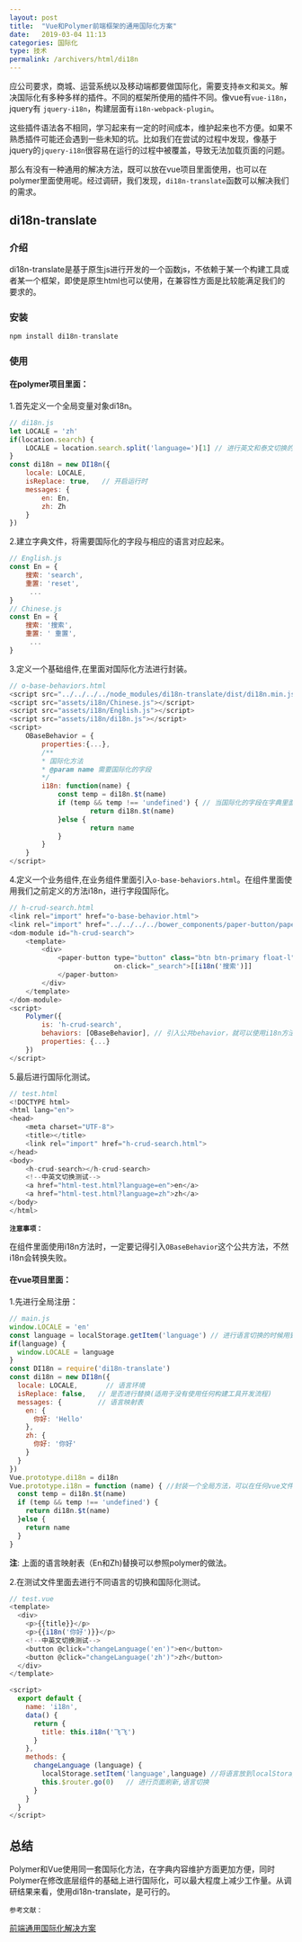 ```yaml
---
layout: post
title:  "Vue和Polymer前端框架的通用国际化方案"
date:   2019-03-04 11:13
categories: 国际化
type: 技术
permalink: /archivers/html/di18n
---
```



应公司要求，商城、运营系统以及移动端都要做国际化，需要支持`泰文`和`英文`。解决国际化有多种多样的插件。不同的框架所使用的插件不同。像vue有`vue-i18n`，jquery有 `jquery-i18n`，构建层面有`i18n-webpack-plugin`。

这些插件语法各不相同，学习起来有一定的时间成本，维护起来也不方便。如果不熟悉插件可能还会遇到一些未知的坑。比如我们在尝试的过程中发现，像基于jquery的`jquery-i18n`很容易在运行的过程中被覆盖，导致无法加载页面的问题。

那么有没有一种通用的解决方法，既可以放在vue项目里面使用，也可以在polymer里面使用呢。经过调研，我们发现，`di18n-translate`函数可以解决我们的需求。

## di18n-translate

### 介绍

di18n-translate是基于原生js进行开发的一个函数js，不依赖于某一个构建工具或者某一个框架，即使是原生html也可以使用，在兼容性方面是比较能满足我们的要求的。

### 安装
```java
npm install di18n-translate
```

### 使用

#### **在polymer项目里面**：

1.首先定义一个全局变量对象di18n。

```javascript
// di18n.js
let LOCALE = 'zh'
if(location.search) {
    LOCALE = location.search.split('language=')[1] // 进行英文和泰文切换的语言判断
}
const di18n = new DI18n({
    locale: LOCALE,
    isReplace: true,   // 开启运行时
    messages: {
        en: En,
        zh: Zh
    }
})
```

2.建立字典文件，将需要国际化的字段与相应的语言对应起来。

```javascript
// English.js
const En = {
    搜索: 'search',
    重置: 'reset',
     ...
}
// Chinese.js
const En = {
    搜索: '搜索',
    重置: ' 重置',
     ...
}
```

3.定义一个基础组件,在里面对国际化方法进行封装。

```javascript
// o-base-behaviors.html
<script src="../../../../node_modules/di18n-translate/dist/di18n.min.js"></script>
<script src="assets/i18n/Chinese.js"></script>
<script src="assets/i18n/English.js"></script>
<script src="assets/i18n/di18n.js"></script> 
<script>
    OBaseBehavior = {
        properties:{...},
        /**
        * 国际化方法
        * @param name 需要国际化的字段
        */
        i18n: function(name) {
            const temp = di18n.$t(name)
            if (temp && temp !== 'undefined') { // 当国际化的字段在字典里面找不到时,会返回一个undefined,所以需要在这里做一个判断
                    return di18n.$t(name)
            }else {
                    return name
            }
        }
    }
</script>
```
4.定义一个业务组件,在业务组件里面引入`o-base-behaviors.html`。在组件里面使用我们之前定义的方法i18n，进行字段国际化。

```javascript
// h-crud-search.html
<link rel="import" href="o-base-behavior.html">
<link rel="import" href="../../../../bower_components/paper-button/paper-button.html">
<dom-module id="h-crud-search">
    <template>
        <div>
            <paper-button type="button" class="btn btn-primary float-l" 
                          on-click="_search">[[i18n('搜索')]]
            </paper-button>
        </div>
    </template>
</dom-module>
<script>
    Polymer({
        is: 'h-crud-search',
        behaviors: [OBaseBehavior], // 引入公共behavior，就可以使用i18n方法进行字符串替换
        properties: {...}
    })
</script>
```

5.最后进行国际化测试。

```javascript
// test.html
<!DOCTYPE html>
<html lang="en">
<head>
    <meta charset="UTF-8">
    <title></title>
    <link rel="import" href="h-crud-search.html">
</head>
<body>
    <h-crud-search></h-crud-search>
    <!--中英文切换测试-->
    <a href="html-test.html?language=en">en</a>
    <a href="html-test.html?language=zh">zh</a>
</body>
</html>
```

**`注意事项：`**

在组件里面使用i18n方法时，一定要记得引入`OBaseBehavior`这个公共方法，不然i18n会转换失败。

#### **在vue项目里面**：

1.先进行全局注册：

```javascript
// main.js
window.LOCALE = 'en'
const language = localStorage.getItem('language') // 进行语言切换的时候用到
if(language) {
  window.LOCALE = language
}
const DI18n = require('di18n-translate')
const di18n = new DI18n({
  locale: LOCALE,       // 语言环境
  isReplace: false,   // 是否进行替换(适用于没有使用任何构建工具开发流程)
  messages: {         // 语言映射表
    en: {
      你好: 'Hello'
    },
    zh: {
      你好: '你好'
    }
  }
})
Vue.prototype.di18n = di18n
Vue.prototype.i18n = function (name) { //封装一个全局方法，可以在任何vue文件里面进行字符串替换
  const temp = di18n.$t(name)
  if (temp && temp !== 'undefined') {
    return di18n.$t(name)
  }else {
    return name
  }
}
```

**注**: 上面的语言映射表（En和Zh)替换可以参照polymer的做法。

2.在测试文件里面去进行不同语言的切换和国际化测试。

```javascript
// test.vue
<template>
  <div>
    <p>{{title}}</p>
    <p>{{i18n('你好')}}</p>
    <!--中英文切换测试-->
    <button @click="changeLanguage('en')">en</button>
    <button @click="changeLanguage('zh')">zh</button>
  </div>
</template>

<script>
  export default {
    name: 'i18n',
    data() {
      return {
        title: this.i18n('飞飞')
      }
    },
    methods: {
      changeLanguage (language) {
        localStorage.setItem('language',language) //将语言放到localStorage里面，这样下次进来可以直接切换到当前选择的语言
        this.$router.go(0)   // 进行页面刷新,语言切换
      }
    }
  }
</script>
```

## 总结

Polymer和Vue使用同一套国际化方法，在字典内容维护方面更加方便，同时Polymer在修改底层组件的基础上进行国际化，可以最大程度上减少工作量。从调研结果来看，使用di18n-translate，是可行的。

`参考文献：`

[前端通用国际化解决方案][01]

[01]: https://segmentfault.com/a/1190000009058572 '前端通用国际化解决方案'